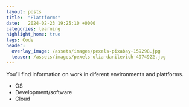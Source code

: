 ```yaml
---
layout: posts
title:  "Plattforms"
date:   2024-02-23 19:25:10 +0000
categories: learning
highlight_home: true
tags: Code
header:
  overlay_image: /assets/images/pexels-pixabay-159298.jpg
  teaser: /assets/images/pexels-olia-danilevich-4974922.jpg 
---
```

You’ll find information on work in diferent environments and plattforms.




  * OS
  * Development/software
  * Cloud